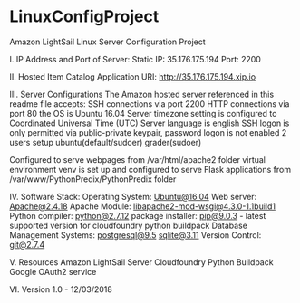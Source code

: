 # LinuxConfigProject
Amazon LightSail Linux Server Configuration Project


I. IP Address and Port of Server:
Static IP:  35.176.175.194
Port:       2200

II. Hosted Item Catalog Application URI:
http://35.176.175.194.xip.io

III. Server Configurations
The Amazon hosted server referenced in this readme file accepts:
SSH connections via port 2200 
HTTP connections via port 80
the OS is Ubuntu 16.04
Server timezone setting is configured to Coordinated Universal Time (UTC)
Server language is english
SSH logon is only permitted via public-private keypair, password logon is not enabled
2 users setup ubuntu(default/sudoer)
              grader(sudoer)

Configured to serve webpages from /var/html/apache2 folder 
virtual environment venv is set up and configured to serve 
Flask applications from /var/www/PythonPredix/PythonPredix folder 


IV. Software Stack:
Operating System:   Ubuntu@16.04
Web server:         Apache@2.4.18 
Apache Module:      libapache2-mod-wsgi@4.3.0-1.1build1
Python compiler:    python@2.7.12
package installer:  pip@9.0.3 - latest supported version for cloudfoundry python buildpack
Database Management Systems:
                    postgresql@9.5
                    sqlite@3.11
Version Control:    git@2.7.4


V. Resources 
Amazon LightSail Server
Cloudfoundry Python Buildpack
Google OAuth2 service  

VI. Version 
1.0 - 12/03/2018
